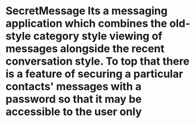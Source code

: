 SecretMessage
Its a messaging application which combines the old-style category style viewing of messages alongside the recent conversation style. To top that there is a feature of securing a particular contacts' messages with a password so that it may be accessible to the user only
=============
